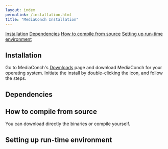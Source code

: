 ```yaml
---
layout: index
permalink: /installation.html
title: "MediaConch Installation"
---
```


[Installation](#installation)
[Dependencies](#dependencies)
[How to compile from source](#how-to-compile-from-source)
[Setting up run-time environment](#setting-up-run-time-environment)

## Installation

Go to MediaConch's [Downloads](https://mediaarea.net/MediaConch/download.html) page and download MediaConch for your operating system. Initiate the install by double-clicking the icon, and follow the steps. 

## Dependencies

## How to compile from source

You can download directly the binaries or compile yourself.

## Setting up run-time environment

